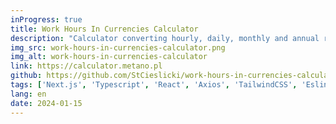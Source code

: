 ```yaml
---
inProgress: true
title: Work Hours In Currencies Calculator
description: "Calculator converting hourly, daily, monthly and annual rates into currencies: PLN, USD, EUR, according to current NBP exchange rates."
img_src: work-hours-in-currencies-calculator.png
img_alt: work-hours-in-currencies-calculator
link: https://calculator.metano.pl
github: https://github.com/StCieslicki/work-hours-in-currencies-calculator
tags: ['Next.js', 'Typescript', 'React', 'Axios', 'TailwindCSS', 'Eslint', 'Vercel.com', 'Trivy']
lang: en
date: 2024-01-15
---
```

